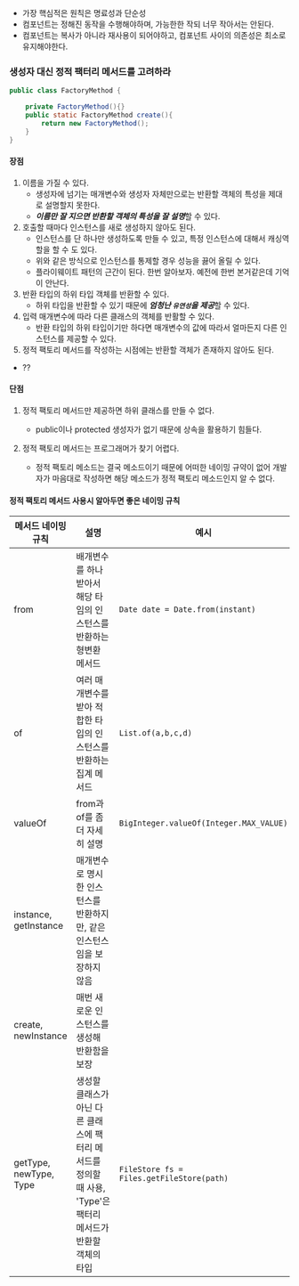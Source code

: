 
- 가장 핵심적은 원칙은 명료성과 단순성
- 컴포넌트는 정해진 동작을 수행해야하며, 가능한한 작되 너무 작아서는 안된다.
- 컴포넌트는 복사가 아니라 재사용이 되어야하고, 컴포넌트 사이의 의존성은 최소로 유지해야한다.


### 생성자 대신 정적 팩터리 메서드를 고려하라
```java
public class FactoryMethod {

    private FactoryMethod(){}
    public static FactoryMethod create(){
        return new FactoryMethod();
    }
}
```

#### 장점
1. 이름을 가질 수 있다.
   - 생성자에 넘기는 매개변수와 생성자 자체만으로는 반환할 객체의 특성을 제대로 설명할지 못한다.
   - ***이름만 잘 지으면 반환할 객체의 특성을 잘 설명***할 수 있다.
2. 호출할 때마다 인스턴스를 새로 생성하지 않아도 된다.
   - 인스턴스를 단 하나만 생성하도록 만들 수 있고, 특정 인스턴스에 대해서 캐싱역할을 할 수 도 있다.
   - 위와 같은 방식으로 인스턴스를 통제할 경우 성능을 끓어 올릴 수 있다.
   - 플라이웨이트 패턴의 근간이 된다. 한번 알아보자. 예전에 한번 본거같은데 기억이 안난다.
3. 반환 타입의 하위 타입 객체를 반환할 수 있다.
   - 하위 타입을 반환할 수 있기 때문에 ***엄청난 `유연성`을 제공***할 수 있다.
4. 입력 매개변수에 따라 다른 클래스의 객체를 반활할 수 있다.
   - 반환 타입의 하위 타입이기만 하다면 매개변수의 값에 따라서 얼마든지 다른 인스턴스를 제공할 수 있다.
5. 정적 팩토리 메서드를 작성하는 시점에는 반환할 객체가 존재하지 않아도 된다.
- ??

#### 단점
1. 정적 팩토리 메서드만 제공하면 하위 클래스를 만들 수 없다.
   - public이나 protected 생성자가 없기 때문에 상속을 활용하기 힘들다.

2. 정적 팩토리 메서드는 프로그래머가 찾기 어렵다.
   - 정적 팩토리 메소드는 결국 메소드이기 때문에 어떠한 네이밍 규약이 없어 개발자가 마음대로 작성하면 해당 메소드가 정적 팩토리 메소드인지 알 수 없다.

#### 정적 팩토리 메서드 사용시 알아두면 좋은 네이밍 규칙  
|메서드 네이밍 규칙|설명|예시|
|---|---|---|
|from|배개변수를 하나 받아서 해당 타임의 인스턴스를 반환하는 형변환 메서드|`Date date = Date.from(instant)`|
|of|여러 매개변수를 받아 적합한 타입의 인스턴스를 반환하는 집계 메서드|`List.of(a,b,c,d)`|
|valueOf|from과 of를 좀 더 자세히 설명|`BigInteger.valueOf(Integer.MAX_VALUE)`|
|instance, getInstance|매개변수로 명시한 인스턴스를 반환하지만, 같은 인스턴스임을 보장하지 않음||
|create, newInstance|매번 새로운 인스턴스를 생성해 반환함을 보장||
|getType, newType, Type|생성할 클래스가 아닌 다른 클래스에 팩터리 메서드를 정의할 때 사용, 'Type'은 팩터리 메서드가 반환할 객체의 타입|`FileStore fs = Files.getFileStore(path)`|

